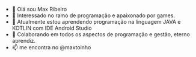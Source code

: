 - 👋 Olá sou  Max  Ribeiro
- 👀 Interessado no ramo de programação e apaixonado por games.
- 🌱 Atualmente estou aprendendo programação na linguagem JAVA e KOTLIN com IDE Android Studio
- 💞️ Colaborando em todos os aspectos de programação e gestão, eterno aprendiz.
- 📫 me encontra no @maxtoinho
